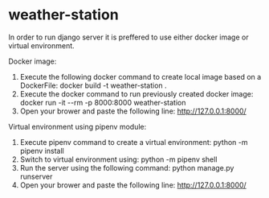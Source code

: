 # weather-station

In order to run django server it is preffered to use either docker image or virtual environment.

Docker image:
1. Execute the following docker command to create local image based on a DockerFile: docker build -t weather-station .
2. Execute the docker command to run previously created docker image: docker run -it --rm -p 8000:8000 weather-station
3. Open your brower and paste the following line: http://127.0.0.1:8000/ 

Virtual environment using pipenv module:
1. Execute pipenv command to create a virtual environment: python -m pipenv install
2. Switch to virtual environment using: python -m pipenv shell 
3. Run the server using the following command: python manage.py runserver
4. Open your brower and paste the following line: http://127.0.0.1:8000/ 